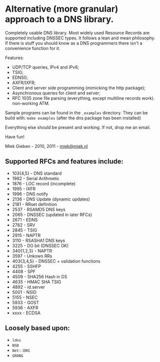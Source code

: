 # Alternative (more granular) approach to a DNS library.

Completely usable DNS library. Most widely used Resource Records are
supported including DNSSEC types. It follows a lean and mean philosophy.
If there is stuff you should know as a DNS programmers there isn't a convenience
function for it.

Features:

* UDP/TCP queries, IPv4 and IPv6;
* TSIG;
* EDNS0;
* AXFR/IXFR;
* Client and server side programming (mimicking the http package);
* Asynchronous queries for client and server;
* RFC 1035 zone file parsing (everything, except multiline records work).
    non-working ATM.

Sample programs can be found in the `_examples` directory. They can 
be build with: `make examples` (after the dns package has been installed)

Everything else should be present and working. If not, drop me an email.

Have fun!

Miek Gieben  -  2010, 2011 - miek@miek.nl

## Supported RFCs and features include:

* 103{4,5}  - DNS standard
* 1982 - Serial Arithmetic
* 1876 - LOC record (incomplete)
* 1995 - IXFR
* 1996 - DNS notify
* 2136 - DNS Update (dynamic updates)
* 2181 - RRset definition
* 2537 - RSAMD5 DNS keys
* 2065 - DNSSEC (updated in later RFCs)
* 2671 - EDNS
* 2782 - SRV
* 2845 - TSIG
* 2915 - NAPTR
* 3110 - RSASHA1 DNS keys
* 3225 - DO bit (DNSSEC OK)
* 340{1,2,3} - NAPTR
* 3597 - Unkown RRs
* 403{3,4,5} - DNSSEC + validation functions
* 4255 - SSHFP
* 4408 - SPF
* 4509 - SHA256 Hash in DS
* 4635 - HMAC SHA TSIG
* 4892 - id.server
* 5001 - NSID 
* 5155 - NSEC
* 5933 - GOST
* 5936 - AXFR
* xxxx - ECDSA

## Loosely based upon:

* `ldns`
* `NSD`
* `Net::DNS`
* `GRONG`
